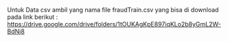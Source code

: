 Untuk Data csv ambil yang nama file fraudTrain.csv yang bisa di download pada link berikut : https://drive.google.com/drive/folders/1tOUKAgKpE897iqKLo2b8yGmL2W-BdNj8
